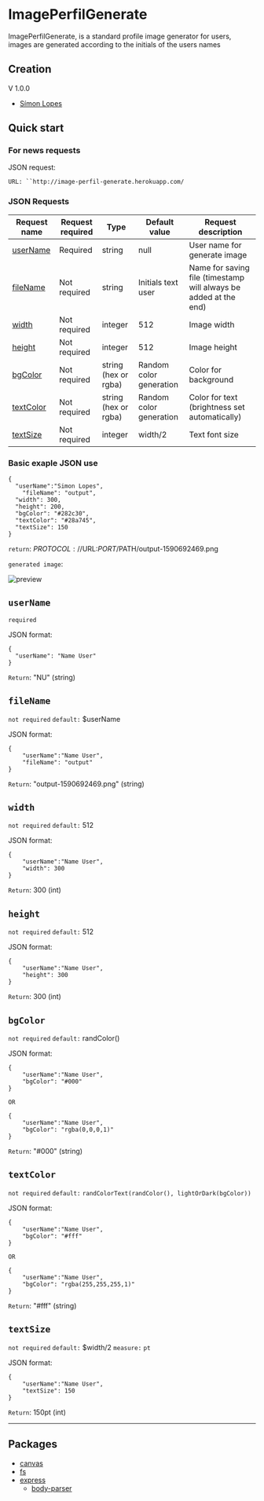 # ImagePerfilGenerate
ImagePerfilGenerate, is a standard profile image generator for users, images are generated according to the initials of the users names

## Creation
V 1.0.0
- [Símon Lopes](https://www.facebook.com/lopes.nom.is)

## Quick start
### For news requests

JSON request:

`URL: ``http://image-perfil-generate.herokuapp.com/`

### JSON Requests
|  Request name  | Request required | Type | Default value | Request description |
| ------------- | ------------- | ------------ | ------------ | ------------ |
|  [userName](#username)  |  Required  | string | null | User name for generate image |
|  [fileName](#filename)  | Not required  | string | Initials text user | Name for saving file (timestamp will always be added at the end) |
|  [width](#width)  | Not required  | integer | 512 | Image width |
|  [height](#height)  | Not required  | integer | 512 | Image height |
|  [bgColor](#bgcolor)  | Not required  | string (hex or rgba) | Random color generation | Color for background |
|  [textColor](#textcolor)  | Not required  | string (hex or rgba) | Random color generation | Color for text (brightness set automatically) |
|  [textSize](#textsize)  | Not required  | integer | width/2 | Text font size |

### Basic exaple JSON use
```
{
  "userName":"Simon Lopes",
	"fileName": "output",
  "width": 300,
  "height": 200,
  "bgColor": "#282c30",
  "textColor": "#28a745",
  "textSize": 150
}
```
`return`: $PROTOCOL://$URL:$PORT/$PATH/output-1590692469.png 

`generated image`:

![preview](https://i.ibb.co/QmJtrjn/output-1590692469.png)

## `userName`
`required`

JSON format:
```
{
  "userName": "Name User"
}
```
`Return`: "NU" (string)

## `fileName`
`not required`
`default:` $userName

JSON format:
```
{
	"userName":"Name User",
	"fileName": "output"
}
```
`Return`: "output-1590692469.png" (string)

## `width`
`not required`
`default:` 512

JSON format:
```
{
	"userName":"Name User",
	"width": 300
}
```
`Return`: 300 (int)

## `height`
`not required`
`default:` 512

JSON format:
```
{
	"userName":"Name User",
	"height": 300
}
```
`Return`: 300 (int)

## `bgColor`
`not required`
`default:` randColor()

JSON format:
```
{
	"userName":"Name User",
	"bgColor": "#000"
}

OR

{
	"userName":"Name User",
	"bgColor": "rgba(0,0,0,1)"
}
```
`Return`: "#000" (string)

## `textColor`
`not required`
`default:` `randColorText(randColor(), lightOrDark(bgColor))`

JSON format:
```
{
	"userName":"Name User",
	"bgColor": "#fff"
}

OR

{
	"userName":"Name User",
	"bgColor": "rgba(255,255,255,1)"
}
```
`Return`: "#fff" (string)

## `textSize`
`not required`
`default:` $width/2
`measure:` `pt`

JSON format:
```
{
	"userName":"Name User",
	"textSize": 150
}
```
`Return`: 150pt (int)

----------------------------------------
## Packages
- [canvas](https://github.com/Automattic/node-canvas)
- [fs](https://nodejs.org/api/fs.html)
- [express](https://github.com/expressjs/express)
  * [body-parser](https://github.com/expressjs/body-parser)
